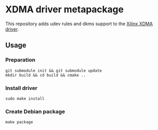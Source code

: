 # XDMA driver metapackage

This repository adds udev rules and dkms support to the [Xilinx XDMA driver](https://github.com/Xilinx/dma_ip_drivers).

## Usage

### Preparation

```
git submodule init && git submodule update
mkdir build && cd build && cmake ..
```

### Install driver

```
sudo make install
```

### Create Debian package

```
make package
```
